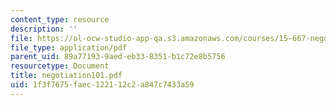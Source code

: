 ```yaml
---
content_type: resource
description: ''
file: https://ol-ocw-studio-app-qa.s3.amazonaws.com/courses/15-667-negotiation-and-conflict-management-spring-2001/1f3f7675faec122112c2a847c7433a59_negotiation101.pdf
file_type: application/pdf
parent_uid: 89a77193-9aed-eb33-8351-b1c72e8b5756
resourcetype: Document
title: negotiation101.pdf
uid: 1f3f7675-faec-1221-12c2-a847c7433a59
---
```

